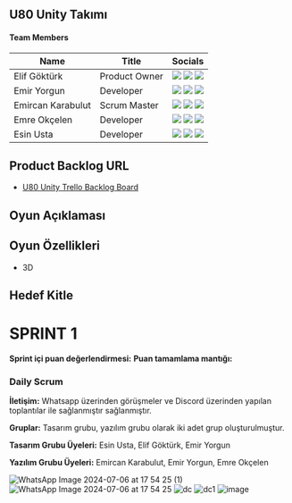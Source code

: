 ## U80 Unity Takımı

#### Team Members
| Name  | Title | Socials |
| ------------ | ------------ |------------|
| Elif Göktürk  | Product Owner | [![](https://img.shields.io/badge/LinkedIn-0077B5?style=for-the-badge&logo=linkedin&logoColor=white)](http://www.linkedin.com/in/elif-göktürk-21a77a263) [![](https://img.shields.io/badge/GitHub-100000?style=for-the-badge&logo=github&logoColor=white)](https://github.com/eilthyra) [![](https://img.shields.io/badge/Instagram-E4405F?style=for-the-badge&logo=instagram&logoColor=white)](https://www.instagram.com/eilthyrae/) |
| Emir Yorgun  | Developer | [![](https://img.shields.io/badge/LinkedIn-0077B5?style=for-the-badge&logo=linkedin&logoColor=white)](https://www.linkedin.com/in/emiryorgun/) [![](https://img.shields.io/badge/GitHub-100000?style=for-the-badge&logo=github&logoColor=white)](https://github.com/hootbu) [![](https://img.shields.io/badge/Instagram-E4405F?style=for-the-badge&logo=instagram&logoColor=white)](https://www.instagram.com/buadamnewyork/) |
| Emircan Karabulut  | Scrum Master | [![](https://img.shields.io/badge/LinkedIn-0077B5?style=for-the-badge&logo=linkedin&logoColor=white)](https://www.linkedin.com/in/emircan-karabulut-355313123) [![](https://img.shields.io/badge/GitHub-100000?style=for-the-badge&logo=github&logoColor=white)](https://github.com/emircankrblt) [![](https://img.shields.io/badge/Instagram-E4405F?style=for-the-badge&logo=instagram&logoColor=white)](https://www.instagram.com/emircankrblt/) |
| Emre Okçelen  | Developer  | [![](https://img.shields.io/badge/LinkedIn-0077B5?style=for-the-badge&logo=linkedin&logoColor=white)](https://www.linkedin.com/in/emre-ok%C3%A7elen/) [![](https://img.shields.io/badge/GitHub-100000?style=for-the-badge&logo=github&logoColor=white)](https://github.com/EmreOkcelen) [![](https://img.shields.io/badge/Instagram-E4405F?style=for-the-badge&logo=instagram&logoColor=white)](https://www.instagram.com/emreokcelen/?hl=tr) |
| Esin Usta  | Developer  | [![](https://img.shields.io/badge/LinkedIn-0077B5?style=for-the-badge&logo=linkedin&logoColor=white)](https://www.linkedin.com/in/esin-usta-09a830239/) [![](https://img.shields.io/badge/GitHub-100000?style=for-the-badge&logo=github&logoColor=white)](https://github.com/EsinUsta) [![](https://img.shields.io/badge/Instagram-E4405F?style=for-the-badge&logo=instagram&logoColor=white)](https://www.instagram.com/im.esin/) ||

## Product Backlog URL

- [U80 Unity Trello Backlog Board](https://trello.com/invite/b/1oToLZZl/ATTId76c7c45b0e13cb4989ef4faea85753f3D37A810/bootcamp-grup-80)

## Oyun Açıklaması



## Oyun Özellikleri

- 3D

## Hedef Kitle

# SPRINT 1

**Sprint içi puan değerlendirmesi:** 
**Puan tamamlama mantığı:**

### Daily Scrum

**İletişim:** Whatsapp üzerinden görüşmeler ve Discord üzerinden yapılan toplantılar ile sağlanmıştır sağlanmıştır.

**Gruplar:** Tasarım grubu, yazılım grubu olarak iki adet grup oluşturulmuştur.

**Tasarım Grubu Üyeleri:** Esin Usta, Elif Göktürk, Emir Yorgun

**Yazılım Grubu Üyeleri:** Emircan Karabulut, Emir Yorgun, Emre Okçelen

![WhatsApp Image 2024-07-06 at 17 54 25 (1)](https://github.com/eilthyra/U80/assets/134155937/48d31401-640f-49e4-80ed-d7b4007a5158)
![WhatsApp Image 2024-07-06 at 17 54 25](https://github.com/eilthyra/U80/assets/134155937/8ca23ff7-7235-41b1-9087-6f70c0147964)
![dc](https://github.com/eilthyra/U80/assets/134155937/29ce0d5a-269c-4129-9292-441bd852dad0)
![dc1](https://github.com/eilthyra/U80/assets/134155937/db0018e9-05a5-45a5-9cfb-3a28d975c772)
![image](https://github.com/eilthyra/U80/assets/134155937/60808a6f-7621-4117-b8f0-68ba0944c9e6)


